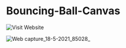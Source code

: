 # Bouncing-Ball-Canvas

![Visit Website](https://abdullahmehboob20s.github.io/Bouncing-Ball-Canvas/)


![Web capture_18-5-2021_85028_](https://user-images.githubusercontent.com/64467248/118683348-2a819b80-b7b6-11eb-86fd-ff40b7f40c65.jpeg)
